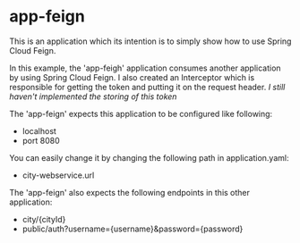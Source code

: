 # app-feign


This is an application which its intention is to simply show how to use Spring Cloud Feign.

In this example, the 'app-feigh' application consumes another application by using Spring Cloud Feign.
I also created an Interceptor which is responsible for getting the token and putting it on the request header.
*I still haven't implemented the storing of this token*

The 'app-feign' expects this application to be configured like following:
  - localhost
  - port 8080
  
You can easily change it by changing the following path in application.yaml:
  - city-webservice.url
  
The 'app-feign' also expects the following endpoints in this other application:
  - city/{cityId}
  - public/auth?username={username}&password={password}
  

